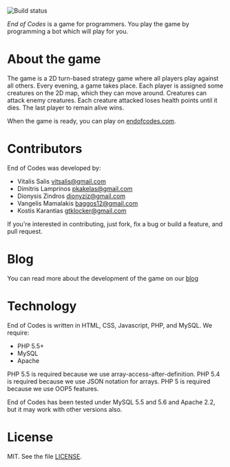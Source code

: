 ![Build status](https://travis-ci.org/dionyziz/endofcodes.png?branch=master)

*End of Codes* is a game for programmers. You play the game by programming a bot which will play for you.

About the game
==============
The game is a 2D turn-based strategy game where all players play against all others. Every evening, a game takes place.
Each player is assigned some creatures on the 2D map, which they can move around. Creatures can attack enemy creatures.
Each creature attacked loses health points until it dies. The last player to remain alive wins.

When the game is ready, you can play on [endofcodes.com](http://endofcodes.com/).

Contributors
============
End of Codes was developed by:

 * Vitalis Salis <vitsalis@gmail.com>
 * Dimitris Lamprinos <pkakelas@gmail.com>
 * Dionysis Zindros <dionyziz@gmail.com>
 * Vangelis Mamalakis <baggos12@gmail.com>
 * Kostis Karantias <gtklocker@gmail.com>

If you're interested in contributing, just fork, fix a bug or build a feature, and pull request.

Blog
====
You can read more about the development of the game on our [blog](http://blog.endofcodes.com)

Technology
==========
End of Codes is written in HTML, CSS, Javascript, PHP, and MySQL. We require:

 * PHP 5.5+
 * MySQL
 * Apache

PHP 5.5 is required because we use array-access-after-definition. PHP 5.4 is required because we use JSON notation
for arrays. PHP 5 is required because we use OOP5 features.

End of Codes has been tested under MySQL 5.5 and 5.6 and Apache 2.2, but it may work with other versions also.

License
=======
MIT. See the file [LICENSE](https://github.com/dionyziz/endofcodes/blob/master/LICENSE).
